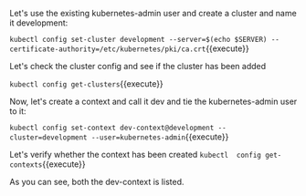 Let's use the  existing kubernetes-admin user and create a cluster and name it development:

`kubectl config set-cluster development --server=$(echo $SERVER) --certificate-authority=/etc/kubernetes/pki/ca.crt`{{execute}}

Let's check the cluster config and see if the cluster has been added

`kubectl config get-clusters`{{execute}}


Now, let's create a context and call it dev  and tie the kubernetes-admin user to it:

`kubectl config set-context dev-context@development --cluster=development --user=kubernetes-admin`{{execute}}

Let's verify whether the context has been created
`kubectl  config get-contexts`{{execute}}

As you can see, both the dev-context is listed.



